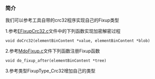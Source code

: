 ### 简介

我们可以参考工具自带的crc32程序实现自己的Fixup类型  


1.参考[EFixupCrc32.c](../../bufferfuzzer/expand/Fixup/EFixupCrc32.c)文件中的下列函数实现加密解密过程

```
void doCrc32(elementBinContent *value, elementBinContent *blob) 
```

2.参考[MdoFixup.c](../../bufferfuzzer/model/MdoFixup.c)文件下列函数注册Fixup函数

```
void do_fixup_after(elementBinContent *tree)
```

3.参考类型FixupType_Crc32增加自己的类型